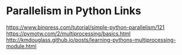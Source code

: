 # Parallelism in Python Links
https://www.binpress.com/tutorial/simple-python-parallelism/121
https://pymotw.com/2/multiprocessing/basics.html
http://kmdouglass.github.io/posts/learning-pythons-multiprocessing-module.html


